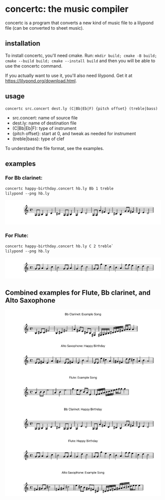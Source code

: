 # concertc: the music compiler

concertc is a program that converts a new kind of music file to a lilypond file (can be converted to sheet music).

## installation

To install concertc, you'll need cmake. Run: `mkdir build; cmake -B build; cmake --build build; cmake --install build` and then you will be able to use the concertc command.

If you actually want to use it, you'll also need lilypond. Get it at https://lilypond.org/download.html.

## usage

`concertc src.concert dest.ly (C|Bb|Eb|F) {pitch offset} (treble|bass)`

 - src.concert: name of source file
 - dest.ly: name of destination file
 - (C|Bb|Eb|F): type of instrument
 - {pitch offset}: start at 0, and tweak as needed for instrument
 - (treble|bass): type of clef

To understand the file format, see the examples.

## examples

### For Bb clarinet:

```
concertc happy-birthday.concert hb.ly Bb 1 treble
lilypond --png hb.ly
```

![sheet music for Bb clarinet](Bb-clarinet.png)

### For Flute:

```
concertc happy-birthday.concert hb.ly C 2 treble`
lilypond --png hb.ly
```

![sheet music for flute](flute.png)

## Combined examples for Flute, Bb clarinet, and Alto Saxophone

![sheet of music](combined.jpeg)
